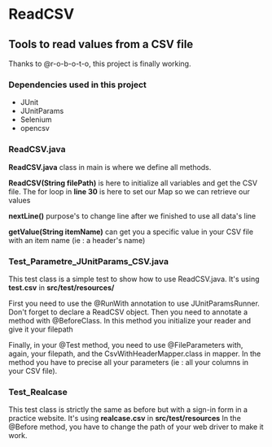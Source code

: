 # ReadCSV
## Tools to read values from a CSV file 

Thanks to @r-o-b-o-t-o, this project is finally working. 

### Dependencies used in this project
* JUnit
* JUnitParams
* Selenium
* opencsv

### ReadCSV.java 
**ReadCSV.java** class in main is where we define all methods. 

**ReadCSV(String filePath)** is here to initialize all variables and get the CSV file. 
The for loop in **line 30** is here to set our Map so we can retrieve our values

**nextLine()** purpose's to change line after we finished to use all data's line

**getValue(String itemName)** can get you a specific value in your CSV file with an item name (ie : a header's name)

### Test_Parametre_JUnitParams_CSV.java
This test class is a simple test to show how to use ReadCSV.java. It's using **test.csv** in **src/test/resources/**

First you need to use the @RunWith annotation to use JUnitParamsRunner.
Don't forget to declare a ReadCSV object.
Then you need to annotate a method with @BeforeClass. In this method you initialize your reader and give it your filepath

Finally, in your @Test method, you need to use @FileParameters with, again, your filepath, and the CsvWithHeaderMapper.class in mapper.
In the method you have to precise all your parameters (ie : all your columns in your CSV file).

### Test_Realcase
This test class is strictly the same as before but with a sign-in form in a practice website. It's using **realcase.csv** in **src/test/resources**
In the @Before method, you have to change the path of your web driver to make it work.
